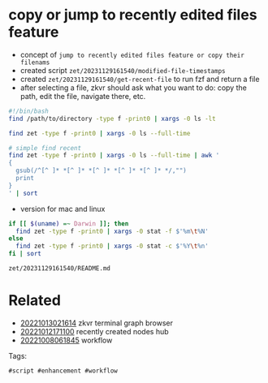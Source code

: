 # copy or jump to recently edited files feature

- concept of `jump to recently edited files feature or copy their filenams`
- created script `zet/20231129161540/modified-file-timestamps`
- created `zet/20231129161540/get-recent-file` to run fzf and return a file
- after selecting a file, zkvr should ask what you want to do: copy the path, edit the file, navigate there, etc.

```bash
#!/bin/bash
find /path/to/directory -type f -print0 | xargs -0 ls -lt

find zet -type f -print0 | xargs -0 ls --full-time

# simple find recent
find zet -type f -print0 | xargs -0 ls --full-time | awk '
{
  gsub(/^[^ ]* *[^ ]* *[^ ]* *[^ ]* *[^ ]* */,"")
  print
}
' | sort
```

- version for mac and linux
```bash
if [[ $(uname) =~ Darwin ]]; then
  find zet -type f -print0 | xargs -0 stat -f $'%m\t%N'
else
  find zet -type f -print0 | xargs -0 stat -c $'%Y\t%n'
fi | sort
```

` zet/20231129161540/README.md `

# Related

- [20221013021614](/zet/20221013021614/README.md) zkvr terminal graph browser
- [20221012171100](/zet/20221012171100/README.md) recently created nodes hub
- [20221008061845](/zet/20221008061845/README.md) workflow

Tags:

    #script #enhancement #workflow
